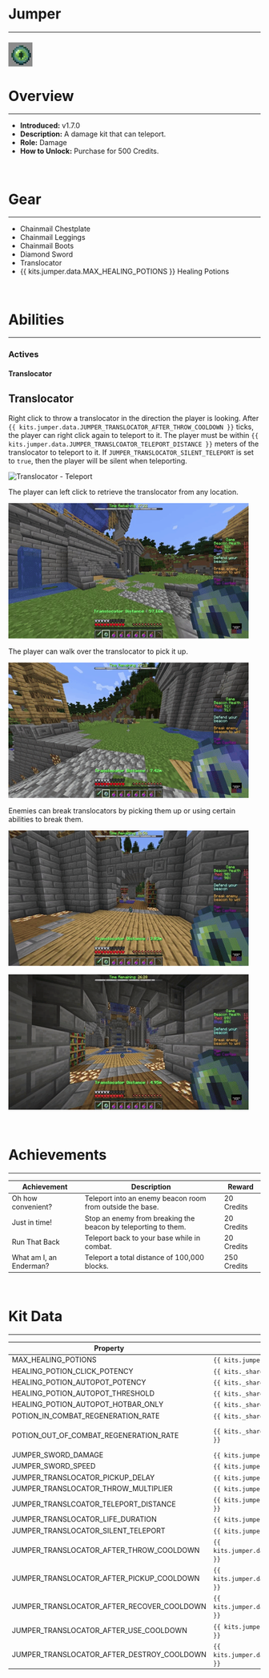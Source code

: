 # Jumper

***

#### ![jumper-icon](../assets/icons/jumper-icon.jpg)

# Overview
***
- **Introduced:** v1.7.0    
- **Description:** A damage kit that can teleport.
- **Role:** Damage
- **How to Unlock:** Purchase for 500 Credits.
<br />  

# Gear
***
- Chainmail Chestplate
- Chainmail Leggings
- Chainmail Boots
- Diamond Sword
- Translocator
- {{ kits.jumper.data.MAX_HEALING_POTIONS }} Healing Potions

<br />  

# Abilities
***
### Actives
<!-- tabs:start -->
#### **Translocator**
## Translocator
Right click to throw a translocator in the direction the player is looking. After `{{ kits.jumper.data.JUMPER_TRANSLOCATOR_AFTER_THROW_COOLDOWN }}` ticks, the player can right click again to teleport to it. The player must be within `{{ kits.jumper.data.JUMPER_TRANSLCOATOR_TELEPORT_DISTANCE }}` meters of the translocator to teleport to it. If `JUMPER_TRANSLOCATOR_SILENT_TELEPORT` is set to `true`, then the player will be silent when teleporting.

![Translocator - Teleport](../assets/kits/jumper/Jumper%20-%20Translocator%20Teleport.gif)

The player can left click to retrieve the translocator from any location.

![Translocator - Recover (Left Click)](../assets/kits/jumper/Jumper%20-%20Translocator%20Recover%20Remotely.gif)

The player can walk over the translocator to pick it up.

![Translocator - Recover (Pickup)](../assets/kits/jumper/Jumper%20-%20Translocator%20Recover%20Pickup.gif)

Enemies can break translocators by picking them up or using certain abilities to break them.

![Translocator - Detroy (Pickup)](../assets/kits/jumper/Jumper%20-%20Translocator%20Destroyed%20Pickup.gif)

![Translocator - Destroy (Ability Damage)](../assets/kits/jumper/Jumper%20-%20Translocator%20Destroyed%20Damage.gif)

<!-- tabs:end -->
<br />

# Achievements
***

| Achievement | Description | Reward |
| ----------- | ----------- | ------ |
| Oh how convenient? | Teleport into an enemy beacon room from outside the base. | 20 Credits |
| Just in time! | Stop an enemy from breaking the beacon by teleporting to them. | 20 Credits |
| Run That Back | Teleport back to your base while in combat. | 20 Credits  |
| What am I, an Enderman? | Teleport a total distance of 100,000 blocks. | 250 Credits |

<br />  

# Kit Data
***

| Property | Value | Description |
|----------|-------|-------------|
| MAX_HEALING_POTIONS | `{{ kits.jumper.data.MAX_HEALING_POTIONS }}` | {{ kitDataSharedDescriptions.MAX_HEALING_POTIONS }} |
| HEALING_POTION_CLICK_POTENCY | `{{ kits._shared.data.HEALING_POTION_CLICK_POTENCY }}` | {{ kitDataSharedDescriptions.HEALING_POTION_CLICK_POTENCY }} |
| HEALING_POTION_AUTOPOT_POTENCY | `{{ kits._shared.data.HEALING_POTION_AUTOPOT_POTENCY }}` | {{ kitDataSharedDescriptions.HEALING_POTION_AUTOPOT_POTENCY }} |
| HEALING_POTION_AUTOPOT_THRESHOLD | `{{ kits._shared.data.HEALING_POTION_AUTOPOT_THRESHOLD }}` | {{ kitDataSharedDescriptions.HEALING_POTION_AUTOPOT_THRESHOLD }} |
| HEALING_POTION_AUTOPOT_HOTBAR_ONLY | `{{ kits._shared.data.HEALING_POTION_AUTOPOT_HOTBAR_ONLY }}` | {{ kitDataSharedDescriptions.HEALING_POTION_AUTOPOT_HOTBAR_ONLY }} |
| POTION_IN_COMBAT_REGENERATION_RATE | `{{ kits._shared.data.POTION_IN_COMBAT_REGENERATION_RATE }}` | {{ kitDataSharedDescriptions.POTION_IN_COMBAT_REGENERATION_RATE }} |
| POTION_OUT_OF_COMBAT_REGENERATION_RATE | `{{ kits._shared.data.POTION_OUT_OF_COMBAT_REGENERATION_RATE }}` | {{ kitDataSharedDescriptions.POTION_OUT_OF_COMBAT_REGENERATION_RATE }} |
| JUMPER_SWORD_DAMAGE | `{{ kits.jumper.data.JUMPER_SWORD_DAMAGE }}` | The base damage of the swrod. |
| JUMPER_SWORD_SPEED | `{{ kits.jumper.data.JUMPER_SWORD_SPEED }}` | The base speed of the sword. |
| JUMPER_TRANSLOCATOR_PICKUP_DELAY | `{{ kits.jumper.data.JUMPER_TRANSLOCATOR_PICKUP_DELAY }}` | The delay, in ticks, for picking up the translocator. |
| JUMPER_TRANSLOCATOR_THROW_MULTIPLIER | `{{ kits.jumper.data.JUMPER_TRANSLOCATOR_THROW_MULTIPLIER }}` | The multiplier when throwing the translocator. |
| JUMPER_TRANSLCOATOR_TELEPORT_DISTANCE | `{{ kits.jumper.data.JUMPER_TRANSLCOATOR_TELEPORT_DISTANCE }}` | The maximum distance that the player is able to teleport to the translocator from. |
| JUMPER_TRANSLOCATOR_LIFE_DURATION | `{{ kits.jumper.data.JUMPER_TRANSLOCATOR_LIFE_DURATION }}` | Determines how long, in ticks, the translocator item will live. |
| JUMPER_TRANSLOCATOR_SILENT_TELEPORT | `{{ kits.jumper.data.JUMPER_TRANSLOCATOR_SILENT_TELEPORT }}` | Determines if player will be silent when teleporting to their translocator. |
| JUMPER_TRANSLOCATOR_AFTER_THROW_COOLDOWN | `{{ kits.jumper.data.JUMPER_TRANSLOCATOR_AFTER_THROW_COOLDOWN }}` | The cooldown, in ticks, after throwing the translocator. |
| JUMPER_TRANSLOCATOR_AFTER_PICKUP_COOLDOWN | `{{ kits.jumper.data.JUMPER_TRANSLOCATOR_AFTER_PICKUP_COOLDOWN }}` | The cooldown, in ticks, after the player picks up the translocator. |
| JUMPER_TRANSLOCATOR_AFTER_RECOVER_COOLDOWN | `{{ kits.jumper.data.JUMPER_TRANSLOCATOR_AFTER_RECOVER_COOLDOWN }}` | The cooldown, in ticks, after the player recovers their translocator. |
| JUMPER_TRANSLOCATOR_AFTER_USE_COOLDOWN | `{{ kits.jumper.data.JUMPER_TRANSLOCATOR_AFTER_USE_COOLDOWN }}` | The cooldown, in ticks, after the player teleports to their translocator. |
| JUMPER_TRANSLOCATOR_AFTER_DESTROY_COOLDOWN | `{{ kits.jumper.data.JUMPER_TRANSLOCATOR_AFTER_DESTROY_COOLDOWN }}` | The cooldown, in ticks, after an enemy picks up or destroys the player's translocator. |